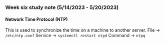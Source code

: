 ### Week six study note (5/14/2023 - 5/20/2023)<!-- omit from toc -->

#### Network Time Protocol (NTP)
This is used to synchronize the time on a machine to another server.
File &rarr; `/etc/ntp.conf`
Service &rarr; `systemctl restart ntpd`
Command &rarr; `ntpq`
